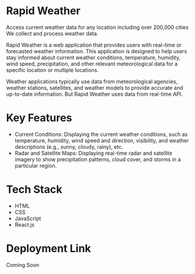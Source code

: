 # Rapid Weather

Access current weather data for any location including over 200,000 cities
We collect and process weather data.

Rapid Weather is a web application that provides users with real-time or forecasted weather information. This application is designed to help users stay informed about current weather conditions, temperature, humidity, wind speed, precipitation, and other relevant meteorological data for a specific location or multiple locations.

Weather applications typically use data from meteorological agencies, weather stations, satellites, and weather models to provide accurate and up-to-date information. But Rapid Weather uses data from real-time API.

# Key Features

<ul> 
  <li>Current Conditions: Displaying the current weather conditions, such as temperature, humidity, wind speed and direction, visibility, and weather descriptions (e.g., sunny, cloudy, rainy), etc.</li>
  <li>Radar and Satellite Maps: Displaying real-time radar and satellite imagery to show precipitation patterns, cloud cover, and storms in a particular region.</li>
</ul>

# Tech Stack

<ul> 
  <li>HTML</li>
  <li>CSS</li>
  <li>JavaScript</li>
  <li>React.js</li>
</ul>

# Deployment Link

Coming Soon
